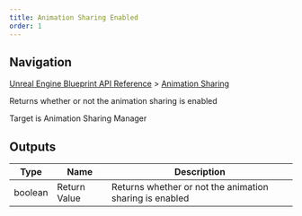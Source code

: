 ```yaml
---
title: Animation Sharing Enabled
order: 1
---
```

## Navigation

[Unreal Engine Blueprint API Reference](https://dev.epicgames.com/documentation/en-us/unreal-engine/BlueprintAPI) > [Animation Sharing](https://dev.epicgames.com/documentation/en-us/unreal-engine/BlueprintAPI/AnimationSharing)

Returns whether or not the animation sharing is enabled

Target is Animation Sharing Manager

## Outputs

| Type | Name | Description |
| --- | --- | --- |
| boolean | Return Value | Returns whether or not the animation sharing is enabled |
